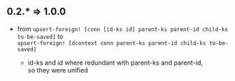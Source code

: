 ## 0.2.* => 1.0.0
- from `upsert-foreign! [conn [id-ks id] parent-ks parent-id child-ks to-be-saved]`
to  
`upsert-foreign! [dcontext conn parent-ks parent-id child-ks to-be-saved]`

  - id-ks and id where redundant with parent-ks and parent-id,   
so they were unified